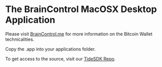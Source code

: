 # The BrainControl MacOSX Desktop Application

Please visit [BrainControl.me](http://braincontrol.me) for more information on the Bitcoin Wallet technicalities.

Copy the .app into your applications folder.

To get access to the source, visit our [TideSDK Repo](https://github.com/msmalley/BrainControl/tideSDK).